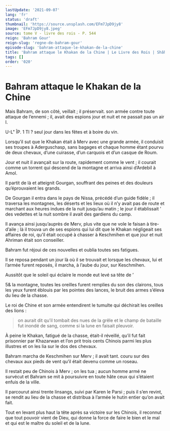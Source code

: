 ```yaml
---
lastUpdate: '2021-09-07'
lang: 'fr'
status: 'draft'
thumbnail: 'https://source.unsplash.com/EFm7JpD9jy8'
image: 'EFm7JpD9jy8.jpeg'
source: tome V - livre des rois - P. 544
reign: 'Bahram Gour'
reign-slug: 'regne-de-bahram-gour'
episode-slug: 'bahram-attaque-le-khakan-de-la-chine'
title: 'Bahram attaque le Khakan de la Chine | Le Livre des Rois | Shâhnâmeh'
tags: []
order: '020'
---
```


<!-- LTeX: language=fr -->

# Bahram attaque le Khakan de la Chine

Mais Bahram, de son côté, veillait ; il préservait. son armée contre toute attaque de l’ennemi ; il, avait des espions jour et nuit et ne passait pas un air I.

U-L"
ÎP. 1
Tl ?
seul jour dans les fêtes et à boire du vin.

Lorsqu’il sut que le Khakan était à Merv avec une grande armée, il conduisit ses troupes à Aderguschasp, sans bagages et chaque homme étant pourvu de deux chevaux, d’une cuirasse, d’un carquois et d’un casque de Roum.

Jour et nuit il avançait sur la route, rapidement comme le vent ; il courait comme un torrent qui descend de la montagne et arriva ainsi d’ArdebiI à Amol.

Il partit de là et atteignit Gourgan, souffrant des peines et des douleurs qu’éprouvaient les grands.

De Gourgan il entra dans le pays de Nissa, précédé d’un guide fidèle ; il traversa les montagnes, les déserts et les lieux où il n’y avait pas de route et marchant aux heures indues de la nuit jusqu’au matin ; le jour il établissait ’
des vedettes et la nuit sombre il avait des gardiens du camp.

Il avança ainsi jusqu’auprès de Merv, plus vite que ne vole le faisan à tire-d’aile ; là il trouva un de ses espions qui lui dit que le Khakan négligeait ses affaires de roi, qu’il était occupé à chasser à Keschmihen et que jour et nuit Ahriman était son conseiller.

Bahram fut réjoui de ces nouvelles et oublia toutes ses fatigues.

Il se reposa pendant un jour là où il se trouvait et lorsque les chevaux, lui et l’armée furent reposés, il marcha, à l’aube du jour, sur Keschmihen.

Aussitôt que le soleil qui éclaire le monde eut levé sa tête de
’

5&
la montagne, toutes les oreilles furent remplies du son des clairons, tous les yeux furent éblouis par les pointes des lances, le bruit des armes s’éleva du lieu de la chasse.

Le roi de Chine et son armée entendirent le tumulte qui déchirait les oreilles des lions :

> on aurait dit qu’il tombait des nues de la grêle et le champ de bataille fut inondé de sang, comme si la lune en faisait pleuvoir.

À peine le Khakan, fatigué de la chasse, était-il réveillé, qu’il fut fait prisonnier par Khazarwan et l’on prit trois cents Chinois parmi les plus illustres et on les lia sur le dos des chevaux.

Bahram marcha de Keschmihen sur Merv ; il avait tant. couru sur des chevaux aux pieds de vent qu’il était devenu comme un roseau.

Il restait peu de Chinois à Merv ; on les tua ; aucun homme armé ne survécut et Bahram se mit à poursuivre en toute hâte ceux qui s’étaient enfuis de la ville.

Il parcourut ainsi trente linsangs, suivi par Karen le Parsi ; puis il s’en revint, se rendit au lieu de la chasse et distribua à l’armée le hutin entier qu’on avait fait.

Tout en levant plus haut la tête après sa victoire sur les Chinois, il reconnut que tout pouvoir vient de Dieu, qui donne la force de faire le bien et le mal et qui est le maître du soleil et de la lune.
